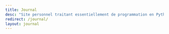 ```yaml
---
title: Journal
desc: "Site personnel traitant essentiellement de programmation en Python, Ruby, TeX, R..."
redirect: /journal/
layout: journal
---
```

